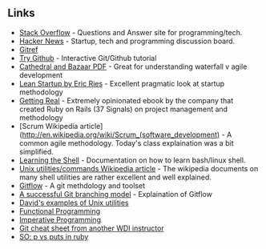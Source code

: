 ## Links

- [Stack Overflow](https://stackoverflow.com) - Questions and Answer site for programming/tech.
- [Hacker News](https://news.ycombinator.com/) - Startup, tech and programming discussion board. 
- [Gitref](http://gitref.org)
- [Try Github](http://try.github.io) - Interactive Git/Github tutorial
- [Cathedral and Bazaar PDF](www.unterstein.net/su/docs/CathBaz.pdf) - Great for understanding waterfall v agile development
- [Lean Startup by Eric Ries](http://www.amazon.com/gp/product/0307887898/ref=as_li_ss_tl?ie=UTF8&camp=1789&creative=390957&creativeASIN=0307887898&linkCode=as2&tag=wha07-20) - Excellent pragmatic look at startup methodology
- [Getting Real](http://gettingreal.37signals.com/) - Extremely opinionated ebook by the company that created Ruby on Rails (37 Signals) on project management and methodology
- [Scrum Wikipedia article](http://en.wikipedia.org/wiki/Scrum_(software_development) - A common agile methodology. Today's class explaination was a bit simplified.
- [Learning the Shell](http://linuxcommand.org/lc3_learning_the_shell.php) - Documentation on how to learn bash/linux shell. 
- [Unix utilities/commands Wikipedia article](http://en.wikipedia.org/wiki/List_of_Unix_utilities) - The wikipedia documents on many shell utilities are rather excellent and well explained. 
- [Gitflow](https://github.com/nvie/gitflow) - A git methdology and toolset
- [A successful Git branching model](http://nvie.com/posts/a-successful-git-branching-model/) - Explaination of Gitflow
- [David's examples of Unix utilities](https://gist.github.com/tibbon/5794257)
- [Functional Programming](https://en.wikipedia.org/wiki/Functional_programming)
- [Imperative Programming](http://en.wikipedia.org/wiki/Imperative_programming)
- [Git cheat sheet from another WDI instructor](https://gist.github.com/tibbon/5801402)
- [SO: p vs puts in ruby](http://stackoverflow.com/questions/1255324/p-vs-puts-in-ruby)
